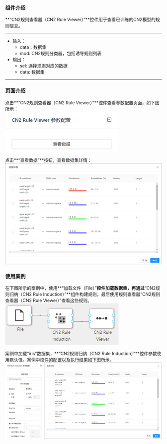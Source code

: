 ### 组件介绍
**“CN2规则查看器（CN2 Rule Viewer）”**控件用于查看已训练的CN2模型的规则信息。
<hr/>

- 输入：
  - data：数据集
  - mod: CN2规则分类器，包括诱导规则列表
- 输出：
  - sel: 选择规则对应的数据
  - data: 数据集

<hr/>


### 页面介绍
点击**“CN2规则查看器（CN2 Rule Viewer）”**控件查看参数配置页面，如下图所示：  
![param](/img/aistudio/visualize/cn2-rule-viewer/param.png)

点击**“查看数据”**按钮，查看数据集详情：  
![interaction](/img/aistudio/visualize/cn2-rule-viewer/interaction.png)

### 使用案例
在下图所示的案例中，使用**“加载文件（File）”**控件加载数据集，再通过**“CN2规则归纳（CN2 Rule Induction）”**组件构建规则，最后使用规则查看器“CN2规则查看器（CN2 Rule Viewer）”查看这些规则。  
![workflow](/img/aistudio/visualize/cn2-rule-viewer/workflow.png)

案例中加载“iris”数据集，**“CN2规则归纳（CN2 Rule Induction）”**控件参数使用默认值。案例中控件的配置以及执行结果如下图所示。  
![visualization](/img/aistudio/visualize/cn2-rule-viewer/visualization.png)